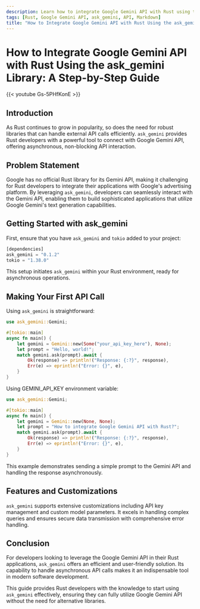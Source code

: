 ```yaml
---
description: Learn how to integrate Google Gemini API with Rust using the ask_gemini library. This step-by-step guide will help you get started with asynchronous API calls in Rust.
tags: [Rust, Google Gemini API, ask_gemini, API, Markdown]
title: "How to Integrate Google Gemini API with Rust Using the ask_gemini Library: A Step-by-Step Guide"
---
```



# How to Integrate Google Gemini API with Rust Using the ask_gemini Library: A Step-by-Step Guide

{{< youtube Gs-5PHfKonE >}}

## Introduction
As Rust continues to grow in popularity, so does the need for robust libraries that can handle external API calls efficiently. `ask_gemini` provides Rust developers with a powerful tool to connect with Google Gemini API, offering asynchronous, non-blocking API interaction.

## Problem Statement
Google has no official Rust library for its Gemini API, making it challenging for Rust developers to integrate their applications with Google's advertising platform. By leveraging `ask_gemini`, developers can seamlessly interact with the Gemini API, enabling them to build sophisticated applications that utilize Google Gemini's text generation capabilities.

## Getting Started with ask_gemini
First, ensure that you have `ask_gemini` and `tokio` added to your project:
```rust
[dependencies]
ask_gemini = "0.1.2"
tokio = "1.38.0"
```
This setup initiates `ask_gemini` within your Rust environment, ready for asynchronous operations.

## Making Your First API Call
Using `ask_gemini` is straightforward:
```rust
use ask_gemini::Gemini;

#[tokio::main]
async fn main() {
    let gemini = Gemini::new(Some("your_api_key_here"), None);
    let prompt = "Hello, world!";
    match gemini.ask(prompt).await {
        Ok(response) => println!("Response: {:?}", response),
        Err(e) => eprintln!("Error: {}", e),
    }
}
```

Using GEMINI_API_KEY environment variable:

```rust
use ask_gemini::Gemini;

#[tokio::main]
async fn main() {
    let gemini = Gemini::new(None, None);
    let prompt = "How to integrate Google Gemini API with Rust?";
    match gemini.ask(prompt).await {
        Ok(response) => println!("Response: {:?}", response),
        Err(e) => eprintln!("Error: {}", e),
    }
}
```

This example demonstrates sending a simple prompt to the Gemini API and handling the response asynchronously.

## Features and Customizations
`ask_gemini` supports extensive customizations including API key management and custom model parameters. It excels in handling complex queries and ensures secure data transmission with comprehensive error handling.

## Conclusion
For developers looking to leverage the Google Gemini API in their Rust applications, `ask_gemini` offers an efficient and user-friendly solution. Its capability to handle asynchronous API calls makes it an indispensable tool in modern software development.

This guide provides Rust developers with the knowledge to start using `ask_gemini` effectively, ensuring they can fully utilize Google Gemini API without the need for alternative libraries.
